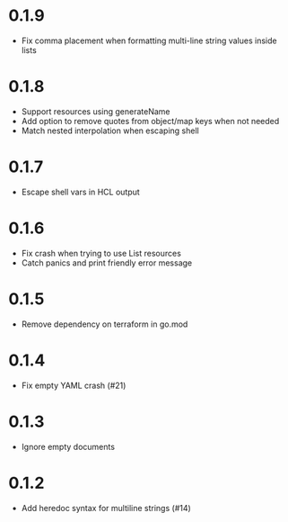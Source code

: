 # 0.1.9

- Fix comma placement when formatting multi-line string values inside lists

# 0.1.8

- Support resources using generateName 
- Add option to remove quotes from object/map keys when not needed
- Match nested interpolation when escaping shell

# 0.1.7

- Escape shell vars in HCL output

# 0.1.6

- Fix crash when trying to use List resources
- Catch panics and print friendly error message

# 0.1.5

- Remove dependency on terraform in go.mod

# 0.1.4

- Fix empty YAML crash (#21)

# 0.1.3

- Ignore empty documents

# 0.1.2

- Add heredoc syntax for multiline strings (#14)
